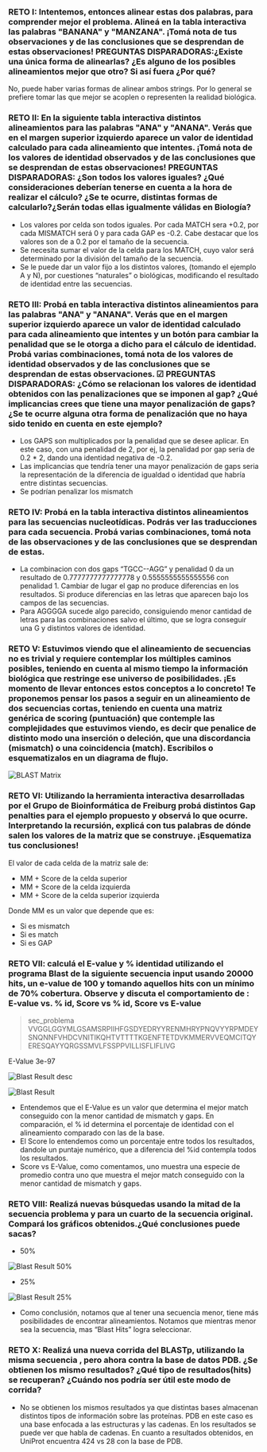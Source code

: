 ### RETO I: Intentemos, entonces alinear estas dos palabras, para comprender mejor el problema. Alineá en la tabla interactiva las palabras "BANANA" y "MANZANA". ¡Tomá nota de tus observaciones y de las conclusiones que se desprendan de estas observaciones! PREGUNTAS DISPARADORAS:¿Existe una única forma de alinearlas? ¿Es alguno de los posibles alineamientos mejor que otro? Si así fuera ¿Por qué?

No, puede haber varias formas de alinear ambos strings. Por lo general se prefiere tomar las que mejor se acoplen o representen la realidad biológica.


### RETO II: En la siguiente tabla interactiva distintos alineamientos para las palabras "ANA" y "ANANA". Verás que en el margen superior izquierdo aparece un valor de identidad calculado para cada alineamiento que intentes. ¡Tomá nota de los valores de identidad observados y de las conclusiones que se desprendan de estas observaciones! PREGUNTAS DISPARADORAS: ¿Son todos los valores iguales? ¿Qué consideraciones deberían tenerse en cuenta a la hora de realizar el cálculo? ¿Se te ocurre, distintas formas de calcularlo?¿Serán todas ellas igualmente válidas en Biología?

* Los valores por celda son todos iguales. Por cada MATCH sera +0.2, por cada MISMATCH será 0 y para cada GAP es -0.2. Cabe destacar que los valores son de a 0.2 por el tamaño de la secuencia.
* Se necesita sumar el valor de la celda para los MATCH, cuyo valor será determinado por la división del tamaño de la secuencia.
* Se le puede dar un valor fijo a los distintos valores, (tomando el ejemplo A y N), por cuestiones “naturales” o biológicas, modificando el resultado de identidad entre las secuencias.

### RETO III: Probá en tabla interactiva distintos alineamientos para las palabras "ANA" y "ANANA". Verás que en el margen superior izquierdo aparece un valor de identidad calculado para cada alineamiento que intentes y un botón para cambiar la penalidad que se le otorga a dicho para el cálculo de identidad. Probá varias combinaciones, tomá nota de los valores de identidad observados y de las conclusiones que se desprendan de estas observaciones. ☑ PREGUNTAS DISPARADORAS: ¿Cómo se relacionan los valores de identidad obtenidos con las penalizaciones que se imponen al gap? ¿Qué implicancias crees que tiene una mayor penalización de gaps?¿Se te ocurre alguna otra forma de penalización que no haya sido tenido en cuenta en este ejemplo? 

* Los GAPS son multiplicados por la penalidad que se desee aplicar. En este caso, con una penalidad de 2, por ej, la penalidad por gap sería de 0.2 * 2, dando una identidad negativa de -0.2.
* Las implicancias que tendría tener una mayor penalización de gaps seria la representación de la diferencia de igualdad o identidad que habría entre distintas secuencias.
* Se podrían penalizar los mismatch

### RETO IV: Probá en la tabla interactiva distintos alineamientos para las secuencias nucleotídicas. Podrás ver las traducciones para cada secuencia. Probá varias combinaciones, tomá nota de las observaciones y de las conclusiones que se desprendan de estas. 

* La combinacion con dos gaps “TGCC--AGG” y penalidad 0 da un resultado de 0.7777777777777778 y 0.5555555555555556 con penalidad 1. Cambiar de lugar el gap no produce diferencias en los resultados. Si produce diferencias en las letras que aparecen bajo los campos de las secuencias.
* Para AGGGGA sucede algo parecido, consiguiendo menor cantidad de letras para las combinaciones salvo el último, que se logra conseguir una G y distintos valores de identidad.

### RETO V: Estuvimos viendo que el alineamiento de secuencias no es trivial y requiere contemplar los múltiples caminos posibles, teniendo en cuenta al mismo tiempo la información biológica que restringe ese universo de posibilidades. ¡Es momento de llevar entonces estos conceptos a lo concreto! Te proponemos pensar los pasos a seguir en un alineamiento de dos secuencias cortas, teniendo en cuenta una matriz genérica de scoring (puntuación) que contemple las complejidades que estuvimos viendo, es decir que penalice de distinto modo una inserción o deleción, que una discordancia (mismatch) o una coincidencia (match). Escribilos o esquematizalos en un diagrama de flujo.

![BLAST Matrix](https://github.com/hurrell-y-mottesi/unq-bioinformatica/blob/master/tp5/Matriz%20BLAST.png)

### RETO VI: Utilizando la herramienta interactiva desarrolladas por el Grupo de Bioinformática de Freiburg probá distintos Gap penalties para el ejemplo propuesto y observá lo que ocurre. Interpretando la recursión, explicá con tus palabras de dónde salen los valores de la matriz que se construye. ¡Esquematiza tus conclusiones!

El valor de cada celda de la matriz sale de:

* MM + Score de la celda superior
* MM + Score de la celda izquierda
* MM + Score de la celda superior izquierda

Donde MM es un valor que depende que es:

* Si es mismatch
* Si es match
* Si es GAP

### RETO VII: calculá el E-value y % identidad utilizando el programa Blast de la siguiente secuencia input usando 20000 hits, un e-value de 100 y tomando aquellos hits con un mínimo de 70% cobertura. Observe y discuta el comportamiento de : E-value vs. % id, Score vs % id, Score vs E-value 

>sec_problema
VVGGLGGYMLGSAMSRPIIHFGSDYEDRYYRENMHRYPNQVYYRPMDEYSNQNNFVHDCVNITIKQHTVTTTTKGENFTETDVKMMERVVEQMCITQYERESQAYYQRGSSMVLFSSPPVILLISFLIFLIVG

E-Value 3e-97

![Blast Result desc](https://github.com/hurrell-y-mottesi/unq-bioinformatica/blob/master/tp5/BLAST%20result%20desc.png)

![Blast Result](https://github.com/hurrell-y-mottesi/unq-bioinformatica/blob/master/tp5/BLAST%20result.png)

* Entendemos que el E-Value es un valor que determina el mejor match conseguido con la menor cantidad de mismatch y gaps. En comparación, el % id determina el porcentaje de identidad con el alineamiento comparado con las de la base.
* El Score lo entendemos como un porcentaje entre todos los resultados, dandole un puntaje numérico, que a diferencia del %id contempla todos los resultados.
* Score vs E-Value, como comentamos, uno muestra una especie de promedio contra uno que muestra el mejor match conseguido con la menor cantidad de mismatch y gaps.

### RETO VIII: Realizá nuevas búsquedas usando la mitad de la secuencia problema y para un cuarto de la secuencia original. Compará los gráficos obtenidos.¿Qué conclusiones puede sacas?

* 50%


![Blast Result 50%](https://github.com/hurrell-y-mottesi/unq-bioinformatica/blob/master/tp5/BLAST%20result%2050.png)


* 25%


![Blast Result 25%](https://github.com/hurrell-y-mottesi/unq-bioinformatica/blob/master/tp5/BLAST%20result%2025.png)


* Como conclusión, notamos que al tener una secuencia menor, tiene más posibilidades de encontrar alineamientos. Notamos que mientras menor sea la secuencia, mas “Blast Hits” logra seleccionar.

### RETO X: Realizá una nueva corrida del BLASTp, utilizando la misma secuencia , pero ahora contra la base de datos PDB. ¿Se obtienen los mismo resultados? ¿Qué tipo de resultados(hits) se recuperan? ¿Cuándo nos podría ser útil este modo de corrida?

* No se obtienen los mismos resultados ya que distintas bases almacenan distintos tipos de información sobre las proteínas. PDB en este caso es una base enfocada a las estructuras y las cadenas. En los resultados se puede ver que habla de cadenas. En cuanto a resultados obtenidos, en UniProt encuentra 424 vs 28 con la base de PDB.

